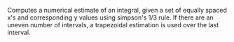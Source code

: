 Computes a numerical estimate of an integral, given a set of equally spaced x's and corresponding y values using simpson's 1/3 rule. 
If there are an uneven number of intervals, a trapezoidal estimation is used over the last interval.

